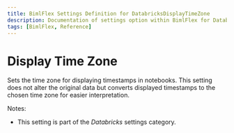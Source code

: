 ```yaml
---
title: BimlFlex Settings Definition for DatabricksDisplayTimeZone
description: Documentation of settings option within BimlFlex for DatabricksDisplayTimeZone
tags: [BimlFlex, Reference]
---
```


# Display Time Zone

Sets the time zone for displaying timestamps in notebooks. This setting does not alter the original data but converts displayed timestamps to the chosen time zone for easier interpretation.

Notes:

* This setting is part of the *Databricks* settings category.

